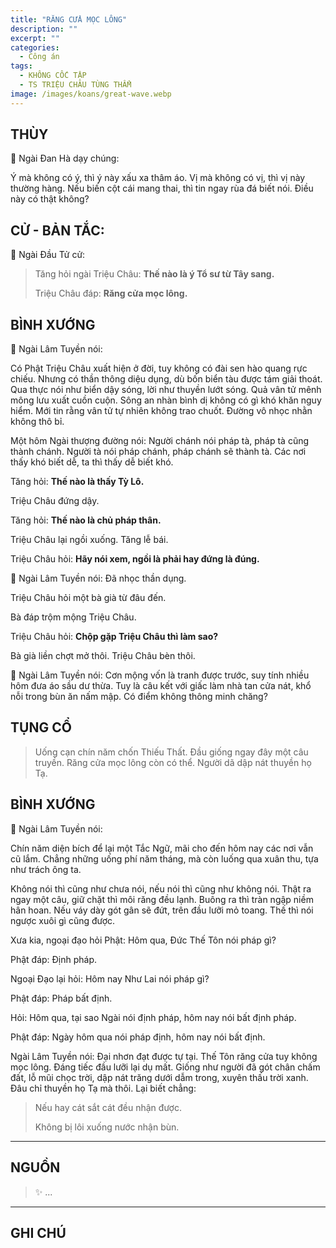```yaml
---
title: "RĂNG CỬA MỌC LÔNG"
description: ""
excerpt: ""
categories:
  - Công án
tags:
  - KHÔNG CỐC TẬP
  - TS TRIỆU CHÂU TÙNG THẨM
image: /images/koans/great-wave.webp
---
```


## THÙY

📢 Ngài Đan Hà dạy chúng:

Ý mà không có ý, thì ý này xấu xa thâm áo. Vị mà không có vị, thì vị này thường hàng. 
Nếu biến cột cái mang thai, thì tin ngay rùa đá biết nói. Điều này có thật không?

## CỬ - BẢN TẮC:

📢 Ngài Đầu Tử cử:

> Tăng hỏi ngài Triệu Châu: **Thế nào là ý Tổ sư từ Tây sang.**
>
> Triệu Châu đáp: **Răng cửa mọc lông.**

## BÌNH XƯỚNG

📢 Ngài Lâm Tuyền nói:

Có Phật Triệu Châu xuất hiện ở đời, tuy không có đài sen hào quang rực chiếu. Nhưng có thần thông diệu dụng, dù bốn biển tàu được tám giải thoát. Qua thực nói như biển dậy sóng, lời như thuyền lướt sóng. Quả vân tử mênh mông lưu xuất cuồn cuộn. Sông an nhàn bình dị không có gì khó khăn nguy hiểm. Mới tin rằng vân tử tự nhiên không trao chuốt. Đường vô nhọc nhằn không thô bỉ.

Một hôm Ngài thượng đường nói: Người chánh nói pháp tà, pháp tà cũng thành chánh. Người tà nói pháp chánh, pháp chánh sẽ thành tà. Các nơi thấy khó biết dễ, ta thì thấy dễ biết khó.

Tăng hỏi: **Thế nào là thấy Tỳ Lô.**

Triệu Châu đứng dậy.

Tăng hỏi: **Thế nào là chủ pháp thân.**

Triệu Châu lại ngồi xuống. Tăng lễ bái.

Triệu Châu hỏi: **Hãy nói xem, ngồi là phải hay đứng là đúng.**

📢 Ngài Lâm Tuyền nói: Đã nhọc thần dụng.

Triệu Châu hỏi một bà già từ đâu đến.

Bà đáp trộm mộng Triệu Châu.

Triệu Châu hỏi: **Chộp gặp Triệu Châu thì làm sao?**

Bà già liền chợt mở thôi. Triệu Châu bèn thôi.

📢 Ngài Lâm Tuyền nói: Cơn mộng vốn là tranh được trước, suy tính nhiều hôm đưa áo sầu dư thừa. Tuy là câu kết với giấc làm nhà tan cửa nát, khổ nỗi trong bùn ăn nấm mập. Có điểm không thông minh chăng?

## TỤNG CỔ

> Uống cạn chín năm chốn Thiếu Thất.
Đầu giống ngay đây một câu truyền.
Răng cửa mọc lông còn có thể.
Người dã dập nát thuyền họ Tạ.

## BÌNH XƯỚNG

📢 Ngài Lâm Tuyền nói:

Chín năm diện bích để lại một Tắc Ngữ, mãi cho đến hôm nay các nơi vẫn cũ lắm. Chẳng những uống phí năm tháng, mà còn luống qua xuân thu, tựa như trách ông ta.

Không nói thì cũng như chưa nói, nếu nói thì cũng như không nói. Thật ra ngay một câu, giữ chặt thì môi răng đều lạnh. Buông ra thì tràn ngập niềm hân hoan. Nếu váy dày gót gân sẽ đứt, trên đầu lưỡi mỏ toang. Thế thì nói ngược xuôi gì cũng được.

Xưa kia, ngoại đạo hỏi Phật: Hôm qua, Đức Thế Tôn nói pháp gì?

Phật đáp: Định pháp.

Ngoại Đạo lại hỏi: Hôm nay Như Lai nói pháp gì?

Phật đáp: Pháp bất định.

Hỏi: Hôm qua, tại sao Ngài nói định pháp, hôm nay nói bất định pháp.

Phật đáp: Ngày hôm qua nói pháp định, hôm nay nói bất định.

Ngài Lâm Tuyền nói: Đại nhơn đạt được tự tại. Thế Tôn răng cửa tuy không mọc lông. Đáng tiếc đầu lưỡi lại dụ mất. Giống như người đã gót chân chấm đất, lỗ mũi chọc trời, dập nát trăng dưới dẫm trong, xuyên thấu trời xanh. Đâu chỉ thuyền họ Tạ mà thôi. Lại biết chẳng:

> Nếu hay cát sắt cát đều nhận được.
> 
> Không bị lôi xuống nước nhận bùn.

<hr class="blog-rule" />

## NGUỒN

> ✨ ...

<hr class="blog-rule" />

## GHI CHÚ

[^1]: ⭐️ <a href="/masters/Zhaozhou-Congshen" target="_blank">🔗 TS TRIỆU CHÂU TÙNG THẨM</a>
